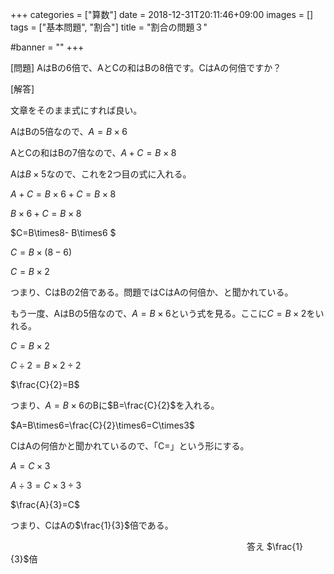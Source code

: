 +++
categories = ["算数"]
date = 2018-12-31T20:11:46+09:00
images = []
tags = ["基本問題", "割合"]
title = "割合の問題３"

#banner = ""
+++

[問題] AはBの6倍で、AとCの和はBの8倍です。CはAの何倍ですか？

[解答]

<!--more-->

文章をそのまま式にすれば良い。

AはBの5倍なので、$A=B\times6$

AとCの和はBの7倍なので、$A+C = B\times8$

Aは$B\times5$なので、これを2つ目の式に入れる。

$A+C = B\times6+C= B\times8$

$B\times6+C= B\times8$

$C=B\times8- B\times6 $

$C=B\times(8-6)$

$C=B\times2$

つまり、CはBの2倍である。問題ではCはAの何倍か、と聞かれている。

もう一度、AはBの5倍なので、$A=B\times6$という式を見る。ここに$C=B\times2$をいれる。

$C=B\times2$

$C\div2=B\times2\div2$

$\frac{C}{2}=B$

つまり、$A=B\times6$のBに$B=\frac{C}{2}$を入れる。

$A=B\times6=\frac{C}{2}\times6=C\times3$

CはAの何倍かと聞かれているので、「C=」という形にする。

$A=C\times3$

$A\div3=C\times3\div3$

$\frac{A}{3}=C$

つまり、CはAの$\frac{1}{3}$倍である。

　　　　　　　　　　　　　　　　　　　　　　　　　　　答え $\frac{1}{3}$倍